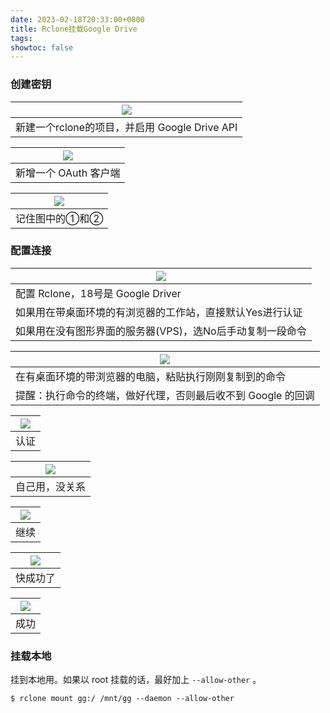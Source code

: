 ```yaml
---
date: 2023-02-18T20:33:00+0800
title: Rclone挂载Google Drive
tags: 
showtoc: false
---
```


### 创建密钥
| ![](https://du1ab.one/images/2023/0218-1138-6200.png) |
| ----------------------------------------------------- |
|  新建一个rclone的项目，并启用 Google Drive API                                                      |

| ![](https://du1ab.one/images/2023/0218-1140-6410.png) |
| ----------------------------------------------------- |
| 新增一个 OAuth 客户端                               |

| ![](https://du1ab.one/images/2023/0218-1142-6090.png) |
| ----------------------------------------------------- |
| 记住图中的①和②                               |

### 配置连接
| ![](https://du1ab.one/images/2023/0218-1631-6280.png) |
| ----------------------------------------------------- |
| 配置 Rclone，18号是 Google Driver                     |
| 如果用在带桌面环境的有浏览器的工作站，直接默认Yes进行认证 | 
| 如果用在没有图形界面的服务器(VPS)，选No后手动复制一段命令 | 

| ![](https://du1ab.one/images/2023/0218-1630-6060.png)        |
| ------------------------------------------------------------ |
| 在有桌面环境的带浏览器的电脑，粘贴执行刚刚复制到的命令               |
| 提醒：执行命令的终端，做好代理，否则最后收不到 Google 的回调 |

| ![](https://du1ab.one/images/2023/0218-1628-6190.png) |
| ----------------------------------------------------- |
| 认证                                                      |

| ![](https://du1ab.one/images/2023/0218-1629-6030.png) |
| ----------------------------------------------------- |
| 自己用，没关系                                        |

| ![](https://du1ab.one/images/2023/0218-1629-6130.png) |
| ----------------------------------------------------- |
| 继续                                                      |

| ![](https://du1ab.one/images/2023/0218-1120-6330.png) |
| ----------------------------------------------------- |
| 快成功了                                                      |

| ![](https://du1ab.one/images/2023/0218-1634-6150.png) |
| ----------------------------------------------------- |
| 成功                                                      |

### 挂载本地
挂到本地用。如果以 root 挂载的话，最好加上 `--allow-other` 。

```console
$ rclone mount gg:/ /mnt/gg --daemon --allow-other
```
